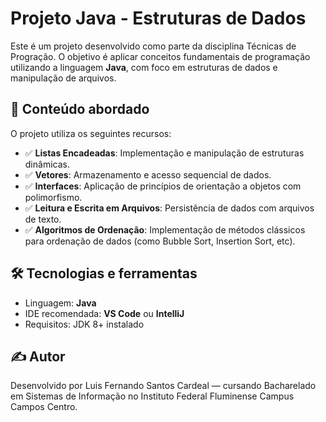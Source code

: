 # Projeto Java - Estruturas de Dados

Este é um projeto desenvolvido como parte da disciplina Técnicas de Progração. O objetivo é aplicar conceitos fundamentais de programação utilizando a linguagem **Java**, com foco em estruturas de dados e manipulação de arquivos.

## 🧠 Conteúdo abordado

O projeto utiliza os seguintes recursos:

- ✅ **Listas Encadeadas**: Implementação e manipulação de estruturas dinâmicas.
- ✅ **Vetores**: Armazenamento e acesso sequencial de dados.
- ✅ **Interfaces**: Aplicação de princípios de orientação a objetos com polimorfismo.
- ✅ **Leitura e Escrita em Arquivos**: Persistência de dados com arquivos de texto.
- ✅ **Algoritmos de Ordenação**: Implementação de métodos clássicos para ordenação de dados (como Bubble Sort, Insertion Sort, etc).

## 🛠️ Tecnologias e ferramentas

- Linguagem: **Java**
- IDE recomendada: **VS Code** ou **IntelliJ**
- Requisitos: JDK 8+ instalado

## ✍️ Autor

Desenvolvido por Luis Fernando Santos Cardeal — cursando Bacharelado em Sistemas de Informação no Instituto Federal Fluminense Campus Campos Centro.

